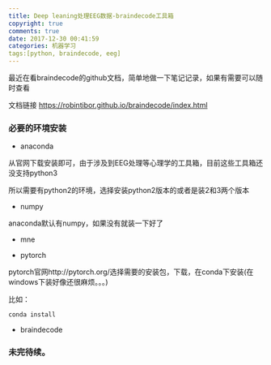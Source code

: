 ```yaml
---
title: Deep leaning处理EEG数据-braindecode工具箱
copyright: true
comments: true
date: 2017-12-30 00:41:59
categories: 机器学习
tags:[python, braindecode, eeg]
---
```

最近在看braindecode的github文档，简单地做一下笔记记录，如果有需要可以随时查看
<!--more-->

文档链接
https://robintibor.github.io/braindecode/index.html

### 必要的环境安装

- anaconda

从官网下载安装即可，由于涉及到EEG处理等心理学的工具箱，目前这些工具箱还没支持python3

所以需要有python2的环境，选择安装python2版本的或者是装2和3两个版本

- numpy

anaconda默认有numpy，如果没有就装一下好了

- mne

- pytorch

pytorch官网http://pytorch.org/选择需要的安装包，下载，在conda下安装(在windows下装好像还很麻烦。。。)

比如：

``` 
conda install
```


- braindecode

### 未完待续。
